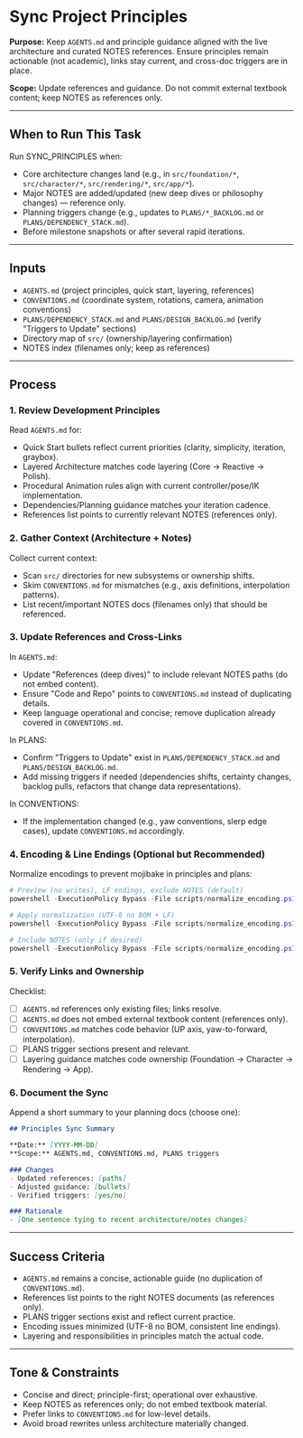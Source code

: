 # Sync Project Principles

**Purpose:** Keep `AGENTS.md` and principle guidance aligned with the live architecture and curated NOTES references. Ensure principles remain actionable (not academic), links stay current, and cross-doc triggers are in place.

**Scope:** Update references and guidance. Do not commit external textbook content; keep NOTES as references only.

---

## When to Run This Task

Run SYNC_PRINCIPLES when:
- Core architecture changes land (e.g., in `src/foundation/*`, `src/character/*`, `src/rendering/*`, `src/app/*`).
- Major NOTES are added/updated (new deep dives or philosophy changes) — reference only.
- Planning triggers change (e.g., updates to `PLANS/*_BACKLOG.md` or `PLANS/DEPENDENCY_STACK.md`).
- Before milestone snapshots or after several rapid iterations.

---

## Inputs
- `AGENTS.md` (project principles, quick start, layering, references)
- `CONVENTIONS.md` (coordinate system, rotations, camera, animation conventions)
- `PLANS/DEPENDENCY_STACK.md` and `PLANS/DESIGN_BACKLOG.md` (verify "Triggers to Update" sections)
- Directory map of `src/` (ownership/layering confirmation)
- NOTES index (filenames only; keep as references)

---

## Process

### 1. Review Development Principles

Read `AGENTS.md` for:
- Quick Start bullets reflect current priorities (clarity, simplicity, iteration, graybox).
- Layered Architecture matches code layering (Core -> Reactive -> Polish).
- Procedural Animation rules align with current controller/pose/IK implementation.
- Dependencies/Planning guidance matches your iteration cadence.
- References list points to currently relevant NOTES (references only).

### 2. Gather Context (Architecture + Notes)

Collect current context:
- Scan `src/` directories for new subsystems or ownership shifts.
- Skim `CONVENTIONS.md` for mismatches (e.g., axis definitions, interpolation patterns).
- List recent/important NOTES docs (filenames only) that should be referenced.

### 3. Update References and Cross-Links

In `AGENTS.md`:
- Update "References (deep dives)" to include relevant NOTES paths (do not embed content).
- Ensure "Code and Repo" points to `CONVENTIONS.md` instead of duplicating details.
- Keep language operational and concise; remove duplication already covered in `CONVENTIONS.md`.

In PLANS:
- Confirm "Triggers to Update" exist in `PLANS/DEPENDENCY_STACK.md` and `PLANS/DESIGN_BACKLOG.md`.
- Add missing triggers if needed (dependencies shifts, certainty changes, backlog pulls, refactors that change data representations).

In CONVENTIONS:
- If the implementation changed (e.g., yaw conventions, slerp edge cases), update `CONVENTIONS.md` accordingly.

### 4. Encoding & Line Endings (Optional but Recommended)

Normalize encodings to prevent mojibake in principles and plans:

```powershell
# Preview (no writes), LF endings, exclude NOTES (default)
powershell -ExecutionPolicy Bypass -File scripts/normalize_encoding.ps1 -LineEndings LF -DryRun

# Apply normalization (UTF-8 no BOM + LF)
powershell -ExecutionPolicy Bypass -File scripts/normalize_encoding.ps1 -LineEndings LF

# Include NOTES (only if desired)
powershell -ExecutionPolicy Bypass -File scripts/normalize_encoding.ps1 -LineEndings LF -IncludeNotes
```

### 5. Verify Links and Ownership

Checklist:
- [ ] `AGENTS.md` references only existing files; links resolve.
- [ ] `AGENTS.md` does not embed external textbook content (references only).
- [ ] `CONVENTIONS.md` matches code behavior (UP axis, yaw-to-forward, interpolation).
- [ ] PLANS trigger sections present and relevant.
- [ ] Layering guidance matches code ownership (Foundation -> Character -> Rendering -> App).

### 6. Document the Sync

Append a short summary to your planning docs (choose one):

```markdown
## Principles Sync Summary

**Date:** [YYYY-MM-DD]
**Scope:** AGENTS.md, CONVENTIONS.md, PLANS triggers

### Changes
- Updated references: [paths]
- Adjusted guidance: [bullets]
- Verified triggers: [yes/no]

### Rationale
- [One sentence tying to recent architecture/notes changes]
```

---

## Success Criteria
- `AGENTS.md` remains a concise, actionable guide (no duplication of `CONVENTIONS.md`).
- References list points to the right NOTES documents (as references only).
- PLANS trigger sections exist and reflect current practice.
- Encoding issues minimized (UTF-8 no BOM, consistent line endings).
- Layering and responsibilities in principles match the actual code.

---

## Tone & Constraints
- Concise and direct; principle-first; operational over exhaustive.
- Keep NOTES as references only; do not embed textbook material.
- Prefer links to `CONVENTIONS.md` for low-level details.
- Avoid broad rewrites unless architecture materially changed.

